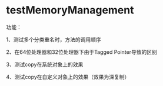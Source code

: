 # testMemoryManagement

功能：

1、测试多个分类重名时，方法的调用顺序

2、在64位处理器和32位处理器下由于Tagged Pointer导致的区别

3、测试copy在系统对象上的效果

4、测试copy在自定义对象上的效果（效果为深复制）
